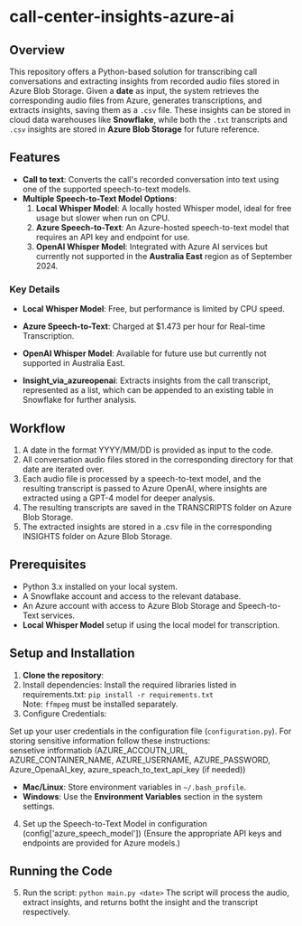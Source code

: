 # call-center-insights-azure-ai

## Overview

This repository offers a Python-based solution for transcribing call conversations and extracting insights from recorded audio files stored in Azure Blob Storage. Given a **date** as input, the system retrieves the corresponding audio files from Azure, generates transcriptions, and extracts insights, saving them as a `.csv` file. These insights can be stored in cloud data warehouses like **Snowflake**, while both the `.txt` transcripts and `.csv` insights are stored in **Azure Blob Storage** for future reference.


## Features

- **Call to text**: Converts the call's recorded conversation into text using one of the supported speech-to-text models.
- **Multiple Speech-to-Text Model Options**:
  1. **Local Whisper Model**: A locally hosted Whisper model, ideal for free usage but slower when run on CPU.
  2. **Azure Speech-to-Text**: An Azure-hosted speech-to-text model that requires an API key and endpoint for use.
  3. **OpenAI Whisper Model**: Integrated with Azure AI services but currently not supported in the **Australia East** region as of September 2024.

### Key Details

- **Local Whisper Model**: Free, but performance is limited by CPU speed.
- **Azure Speech-to-Text**: Charged at $1.473 per hour for Real-time Transcription.
- **OpenAI Whisper Model**: Available for future use but currently not supported in Australia East.


- **Insight_via_azureopenai**: Extracts insights from the call transcript, represented as a list, which can be appended to an existing table in Snowflake for further analysis.

## Workflow


1. A date in the format YYYY/MM/DD is provided as input to the code.
2. All conversation audio files stored in the corresponding directory for that date are iterated over.
3. Each audio file is processed by a speech-to-text model, and the resulting transcript is passed to Azure OpenAI, where insights are extracted using a GPT-4 model for deeper analysis.
4. The resulting transcripts are saved in the TRANSCRIPTS folder on Azure Blob Storage.
5. The extracted insights are stored in a .csv file in the corresponding INSIGHTS folder on Azure Blob Storage.



## Prerequisites

- Python 3.x installed on your local system.
- A Snowflake account and access to the relevant database.
- An Azure account with access to Azure Blob Storage and Speech-to-Text services.
- **Local Whisper Model** setup if using the local model for transcription.

## Setup and Installation

1. **Clone the repository**:
2. Install dependencies: Install the required libraries listed in requirements.txt: `pip install -r requirements.txt`  
Note: `ffmpeg` must be installed separately.
3. Configure Credentials:

Set up your user credentials in the configuration file (`configuration.py`).
For storing sensitive information follow these instructions:  
sensetive intformatiob (AZURE_ACCOUTN_URL, AZURE_CONTAINER_NAME, AZURE_USERNAME, AZURE_PASSWORD, Azure_OpenaAI_key, azure_speach_to_text_api_key (if needed))

- **Mac/Linux**: Store environment variables in `~/.bash_profile`.
- **Windows**: Use the **Environment Variables** section in the system settings.

4.  Set up the Speech-to-Text Model in configuration (config['azure_speech_model'])
(Ensure the appropriate API keys and endpoints are provided for Azure models.)

## Running the Code
5. Run the script: `python main.py <date>`
The script will process the audio, extract insights, and returns botht the insight and the transcript  respectively.
